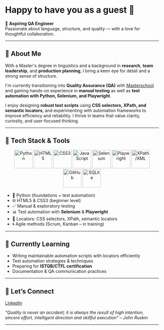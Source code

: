 # Happy to have you as a guest 👋

🎯 **Aspiring QA Engineer**  
Passionate about language, structure, and quality — with a love for thoughtful collaboration.

---

## 🧠 About Me

With a Master's degree in linguistics and a background in **research**, **team leadership**, and **production planning**, I bring a keen eye for detail and a strong sense of structure.

I'm currently transitioning into **Quality Assurance (QA)** with [Masterschool](https://de.masterschool.com/domains/qa-engineering-14-months/) and gaining hands-on experience in **manual testing** as well as **test automation with Python, Selenium, and Playwright**.  

I enjoy designing **robust test scripts** using **CSS selectors, XPath, and semantic locators**, and experimenting with automation frameworks to improve efficiency and reliability. I thrive in teams that value clarity, curiosity, and user-focused thinking.

---
## 🧰 Tech Stack & Tools
<p align="center">
  <!-- Programmiersprachen & Web -->
  <img src="https://cdn.jsdelivr.net/gh/devicons/devicon/icons/python/python-original.svg" height="60" alt="Python" />
  <img src="https://cdn.jsdelivr.net/gh/devicons/devicon/icons/html5/html5-original.svg" height="60" alt="HTML5" />
  <img src="https://cdn.jsdelivr.net/gh/devicons/devicon/icons/css3/css3-original.svg" height="60" alt="CSS3" />
  <img src="https://cdn.jsdelivr.net/gh/devicons/devicon/icons/javascript/javascript-original.svg" height="60" alt="JavaScript" />

  <!-- Test Automation Tools -->
  <img src="https://cdn.jsdelivr.net/gh/devicons/devicon/icons/selenium/selenium-original.svg" height="60" alt="Selenium" />
  <img src="https://playwright.dev/img/playwright-logo.svg" height="60" alt="Playwright" />
  <img src="https://cdn.jsdelivr.net/gh/devicons/devicon/icons/xml/xml-original.svg" height="60" alt="XPath/XML" />

  <!-- Hilfstools / Versionierung / Datenbanken -->
  <img src="https://cdn.jsdelivr.net/gh/devicons/devicon/icons/github/github-original.svg" height="60" alt="GitHub" />
  <img src="https://cdn.jsdelivr.net/gh/devicons/devicon/icons/sqlite/sqlite-original.svg" height="60" alt="SQLite" />
</p>

- 🐍 Python (foundations + test automation)  
- 🌐 HTML5 & CSS3 (beginner level)
- ✅ Manual & exploratory testing
- 📊 Test automation with **Selenium** & **Playwright**  
- 🔎 Locators: CSS selectors, XPath, semantic locators  
- 🌀 Agile methods (Scrum, Kanban – in training)

---

## 🎯 Currently Learning

- Writing maintainable automation scripts with locators efficiently  
- Test automation strategies & techniques  
- Preparing for **ISTQB/CTFL certification**  
- Documentation & QA communication practices


---

## 🤝 Let’s Connect

[LinkedIn](https://www.linkedin.com/in/anna-pohle/)  

_“Quality is never an accident; it is always the result of high intention, sincere effort, intelligent direction and skillful execution” – John Ruskin_

---
